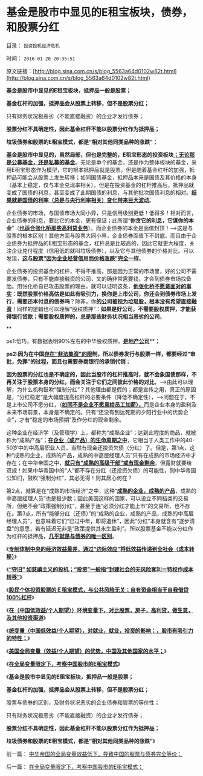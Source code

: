 # 基金是股市中显见的E租宝板块，债券，和股票分红

目录： `投资投机经济危机` 

时间： `2016-01-20 20:35:51` 

原文链接：[http://blog.sina.com.cn/s/blog_5563a64d0102w82t.html](http://blog.sina.com.cn/s/blog_5563a64d0102w82t.html)

**基金是股市中显见的E租宝板块，抵押品一般是股票；**

**基金杠杆的加强，抵押品会从股票上转移，但不是股票分红；**

只有财务状况极恶劣（不能直接融资）的企业才发行债券；

**股票分红不具确定性，因此基金杠杆不能以股票分红作为抵押品；**

**垃圾债券和股票的E租宝模式，都是“相对其他同类品种的涨跌”**；

**基金是股市中显见的，虽然局部，但也是完整的，E租宝形态的投资板块**[**；无论那是公募基金，还是私募的基金**](../../../2012/12/12/管理层新批基金及QF2的含义，炒基金波动者找死！.md)。无论是单个的基金，还是作为整体板块的基金，采用E租宝形态作为模型，它的根本抵押品就是股票。但是随着基金杠杆的加强，抵押品可能会从股票上发生转移；如同国债基金，抵押品本来是国债及其价格的本身（基本上稳定，仅与本金兑现率相关），但是在投资基金的杠杆推高后，抵押品就变成了国债的利息，甚至变成了此期国债的利息，与其他批次国债利息的相对。[**结果就是国债的利率（总是与央行利率相关）变化带来巨大波动**](../../../2015/12/26/Ｅ租宝模式剖析美国次贷危机。多重杠杆的两层金字塔.md)。

企业债券的市场，与国债市场大同小异，只是信用级别更低！低得多！相对而言，企业债券的利息，要比它的本金，更有保证；此所谓“**你贪它的利息，它谋你的本金**”（[**也适合张化桥那些高利贷业务**](../../../2013/12/15/市盈率与利率没有确切的逻辑关联，否则市盈率应再高许多倍.md)）。而企业债券的本金是面值封顶！——>这是与股票的根本区别！其他方面与股票大同小异，企业债券面值下不封底。而且由于企业债券为抵押品的E租宝形态的基金，杠杆总是比较高的，因此它就更大程度，关注企业兑付程度（信用低的就叫垃圾债券），以及它与其他债券的价格对比。可以发现，[**这与股票“因为企业经营信用而价格涨跌”完全一样**](../../../2012/5/31/郭树清主席缺乏专业常识.md)。

企业债券的投资基金的杠杆，不得不推高，那是因为正常的市场里，好的公司不需要发债券，只有不能直接融资的公司，又的确非常需要钱，才会到债券市场找备胎。用张化桥自已攻击股票的理由，就可以证明这条，[**他张化桥不愿意面对的事实**](../../../2015/8/28/张化桥的诡辩术和“道德经济学”.md)：**既然股票价格高估是如此有吸引力，换你是上市公司，你还会到债券市场上发行，需要还本付息的债券吗**？除非，你[**的公司被视为垃圾股，根本没有希望直接融资**](../../../2012/1/14/凯恩斯主义中“垃圾债券”的机理.md)！同样的逻辑也可以理解“股权质押”：**如果是好公司，不需要股权质押，才能获得银行贷款；需要股权质押的，总是那些财务状况相当恶劣的公司**。

**

ps1:恰巧，有数据表明90%左右的中华股权质押，[**是地产公司**](../../../2015/7/28/中国房地产业同样是“淘金业形态”.md)**；

**ps2:因为在中国[**存在“非法集资”的限**](../../../2015/7/13/“万恶的资本，非法集资，扰乱社会主义金融秩序”的真面目.md)制，所以债券发行与股票一样，都要经过“审批，免罪”的过程，而且也需要券商银行的承销代销**；

**因为股票的分红也是不确定的，因此当股市的杠杆推高时，就不会象国债那样，不再关注于股票本身的分红，而会关注于它们之间彼此价格的对比**，——>由此可以理解，为什么机构鼓吹“强制分红”？其他理由都是假的；都是宣传之用，真正的原因是，“分红稳定”是大幅度提高杠杆的必要条件（降低不确定性），——>问题在于，不是上市公司不愿分红，（[**如同不是企业不愿意给员工加薪），**](../../../2012/7/4/“国民收入倍增计划”本质是“寻租腐败定律”.md)而是企业本身的盈利及未来市场前景，本身是不确定的。只有“还没有到达死期的夕阳行业中的优势企业”，才有“稳定的市场预期”及作分红的现金剩余。

这种企业在经济学（及管理学）上，都称为“成熟企业”；达到此程度的商品，就被称为“成熟产品”；[**在企业（或产品）的生命周期之中**](../../../2012/6/20/近代工业化国家走向战争的共同根源.md)，它相当于人类工作中的40-50岁中的中高层职业人员，当然有现金还投资欠债（分红）了。但是，第1点，这种“成熟的企业，成熟的产品，成熟的中高层经理人员”只有在成熟的市场经济中才存在；在中华帝国之中，[**就只有“成熟的高级干部”或有现金剩余**](http://darthvad.blog.163.com/blog/static/53399470201193055518783/)，但露财就要给双规！如果中华帝国中的“人”都不存在分红（还投资欠债）的可能性，则中华帝国公知们，鼓吹“强制分红”，其必无得！则其居心何在？

第2点，就算是在“成熟的市场经济”之中，这种“[**成熟的企业，成熟的产品**](../../../2010/1/23/企业家和管理和垄断的前途.md)，成熟的中高层经理人员”也是极少数；因此美国这样的国家，可以设立不同档类的交易所，但绝不会“政策强制分红”，甚至于连“必须分红才能上市”的交易所，也不存在。第3点，所有“能够分红（还债）”的“成熟的企业，成熟的产品，成熟的中高层经理人员”，也意味着它们“已过中年，即将退休”，因此“分红”本身就含有“逐步清盘”的意思，若有延迟无非是“政策提供其永生盈利”。所以股票基金不能以分红作为杠杆的抵押品，[**几乎就是与债券的唯一区别**](../../../2012/1/13/证监会把股票当债券，打压导致大熊市；.md)。

《[**专制体制中央的经济效益最差，通过“边际效应”将低效益传递到全社会（成本转移）**](../../../2016/1/11/特权最大化是“边际效应”，不是“边际效用”.md)》

《[**“守旧”
如慈禧主义的投机；“投资”一般指“封建社会的无风险套利＝特权作成本转移”**](../../../2016/1/12/“守旧”如慈禧主义，也是一种投机；.md)》

《[**股民个体投资股票的Ｅ租宝模式，与公共风险无关；自有资金相当于自我借贷100%杠杆**](../../../2016/1/13/股民对股票回报期望，其年化利率，与炒房，投利贷的对比；.md)》

《[**在（中国低效益/个人期望））环境变量下，对比股票，房子，高利贷，做生意，及其他投资渠道**](../../../2016/1/14/散户平均套牢（沉淀）时间＝平均市盈率＝中国低效益／个人期望.md)》

《[**统变量（中国低效益/个人期望），对就业，就业，投资的影响；，股市有吸引力的特性；**](../../../2016/1/17/（中国低效益／个人期望），对就业，就业，投资的影响.md)》

《[**美国全局变量（效益/个人期望）的优势，中国及其他国家的水平；**](../../../2016/1/18/美国全局变量（效益／个人期望）的优势，中国及其他国家的水平；.md)》

《[**在全局变量限定下，考察中国股市的E租宝模式**](../../../2016/1/19/在全局变量限定下，考察中国股市的E租宝模式；.md)》

《**基金是股市中显见的E租宝板块，抵押品一般是股票；**

**基金杠杆的加强，抵押品会从股票上转移，但不是股票分红；**

股票与债券的区别，及财务状况恶劣的企业债券和股票的等价性；

只有财务状况极恶劣（不能直接融资）的企业才发行债券；

**股票分红不具确定性，因此基金杠杆不能以股票分红作为抵押品；**

**垃圾债券和股票的E租宝模式，都是“相对其他同类品种的涨跌”**》

前一篇： [中华帝国的全局变量效益低下，导致中国的股票与债券完全等价；](../../../2016/1/21/中华帝国的全局变量效益低下，导致中国的股票与债券完全等价；.md)

后一篇： [在全局变量限定下，考察中国股市的E租宝模式；](../../../2016/1/19/在全局变量限定下，考察中国股市的E租宝模式；.md)

